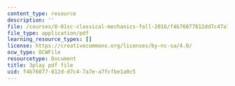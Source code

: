 ```yaml
---
content_type: resource
description: ''
file: /courses/8-01sc-classical-mechanics-fall-2016/f4b76077812dd7c47a7ea7fcfbe1a0c5_2guwjwIHmGg.pdf
file_type: application/pdf
learning_resource_types: []
license: https://creativecommons.org/licenses/by-nc-sa/4.0/
ocw_type: OCWFile
resourcetype: Document
title: 3play pdf file
uid: f4b76077-812d-d7c4-7a7e-a7fcfbe1a0c5
---
```

